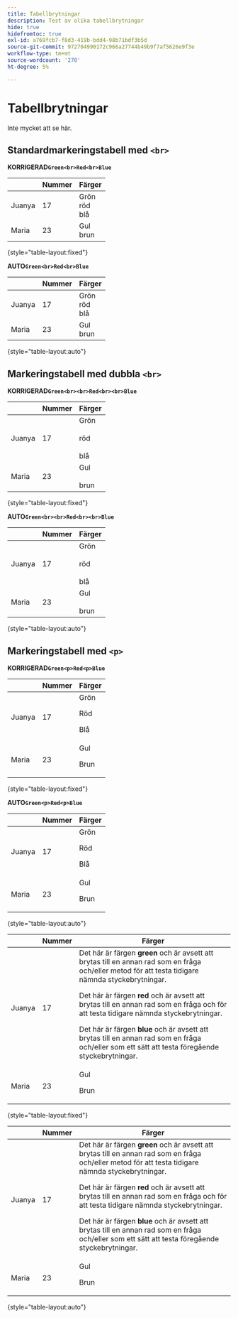 ```yaml
---
title: Tabellbrytningar
description: Test av olika tabellbrytningar
hide: true
hidefromtoc: true
exl-id: a769fcb7-f8d3-419b-bdd4-98b71bdf3b5d
source-git-commit: 972704990172c966a27744b49b9f7af5626e9f3e
workflow-type: tm+mt
source-wordcount: '270'
ht-degree: 5%

---
```


# Tabellbrytningar

Inte mycket att se här.

## Standardmarkeringstabell med `<br>`

**KORRIGERAD`Green<br>Red<br>Blue`**

|  | Nummer | Färger |
|---|---|---|
| Juanya | 17 | Grön<br>röd<br>blå |
| Maria | 23 | Gul<br>brun |

{style="table-layout:fixed"}

**AUTO`Green<br>Red<br>Blue`**

|  | Nummer | Färger |
|---|---|---|
| Juanya | 17 | Grön<br>röd<br>blå |
| Maria | 23 | Gul<br>brun |

{style="table-layout:auto"}

## Markeringstabell med dubbla `<br>`

**KORRIGERAD`Green<br><br>Red<br><br>Blue`**

|  | Nummer | Färger |
|---|---|---|
| Juanya | 17 | Grön<br><br>röd<br><br>blå |
| Maria | 23 | Gul<br><br>brun |

{style="table-layout:fixed"}

**AUTO`Green<br><br>Red<br><br>Blue`**

|  | Nummer | Färger |
|---|---|---|
| Juanya | 17 | Grön<br><br>röd<br><br>blå |
| Maria | 23 | Gul<br><br>brun |

{style="table-layout:auto"}

## Markeringstabell med `<p>`

**KORRIGERAD`Green<p>Red<p>Blue`**

|  | Nummer | Färger |
|---|---|---|
| Juanya | 17 | Grön<p>Röd<p>Blå |
| Maria | 23 | Gul<p>Brun |

{style="table-layout:fixed"}

**AUTO`Green<p>Red<p>Blue`**

|  | Nummer | Färger |
|---|---|---|
| Juanya | 17 | Grön<p>Röd<p>Blå |
| Maria | 23 | Gul<p>Brun |

{style="table-layout:auto"}

|  | Nummer | Färger |
|---|---|---|
| Juanya | 17 | Det här är färgen **green** och är avsett att brytas till en annan rad som en fråga och/eller metod för att testa tidigare nämnda styckebrytningar. <p>Det här är färgen **red** och är avsett att brytas till en annan rad som en fråga och för att testa tidigare nämnda styckebrytningar. <p>Det här är färgen **blue** och är avsett att brytas till en annan rad som en fråga och/eller som ett sätt att testa föregående styckebrytningar. |
| Maria | 23 | Gul<p>Brun |

{style="table-layout:fixed"}

|  | Nummer | Färger |
|---|---|---|
| Juanya | 17 | Det här är färgen **green** och är avsett att brytas till en annan rad som en fråga och/eller metod för att testa tidigare nämnda styckebrytningar. <p>Det här är färgen **red** och är avsett att brytas till en annan rad som en fråga och för att testa tidigare nämnda styckebrytningar. <p>Det här är färgen **blue** och är avsett att brytas till en annan rad som en fråga och/eller som ett sätt att testa föregående styckebrytningar. |
| Maria | 23 | Gul<p>Brun |

{style="table-layout:auto"}
